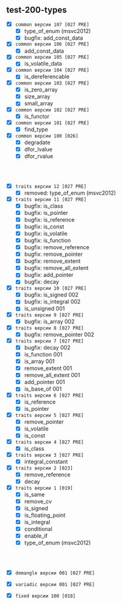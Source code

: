 
test-200-types
---
  - [x] `common версии 107 [027 PRE]`  
    - [x] type_of_enum (msvc2012)  
    - [x] bugfix: add_const_data  
  - [x] `common версии 106 [027 PRE]`  
    - [x] add_const_data  
  - [x] `common версии 105 [027 PRE]`  
    - [x] is_volatile_data  
  - [x] `common версии 104 [027 PRE]`  
    - [x] is_dereferencable  
  - [x] `common версии 103 [027 PRE]`  
    - [x] is_zero_array  
    - [x] size_array  
    - [x] small_array  
  - [x] `common версии 102 [027 PRE]`  
    - [x] is_functor  
  - [x] `common версии 101 [027 PRE]`  
    - [x] find_type  
  - [x] `common версии 100 [026]`  
    - [x] degradate  
    - [x] dfor_lvalue  
    - [x] dfor_rvalue  

<br />
<br />

  - [x] `traits версии 12 [027 PRE]`  
    - [x] removed: type_of_enum (msvc2012)  
  - [x] `traits версии 11 [027 PRE]`  
     - [x] bugfix: is_class
     - [x] bugfix: is_pointer
     - [x] bugfix: is_reference
     - [x] bugfix: is_const
     - [x] bugfix: is_volatile
     - [x] bugfix: is_function
     - [x] bugfix: remove_reference
     - [x] bugfix: remove_pointer
     - [x] bugfix: remove_extent
     - [x] bugfix: remove_all_extent
     - [x] bugfix: add_pointer
     - [x] bugfix: decay
  - [x] `traits версии 10 [027 PRE]`  
    - [x] bugfix: is_signed    002 
    - [x] bugfix: is_integral  002 
    - [x] is_unsigned          001 
  - [x] `traits версии 9 [027 PRE]`  
    - [x] bugfix: is_array    002 
  - [x] `traits версии 8 [027 PRE]`  
    - [x] bugfix: remove_pointer 002 
  - [x] `traits версии 7 [027 PRE]`  
     - [x] bugfix: decay      002
     - [x] is_function        001
     - [x] is_array           001
     - [x] remove_extent      001
     - [x] remove_all_extent  001
     - [x] add_pointer        001
     - [x] is_base_of         001
  - [x] `traits версии 6 [027 PRE]`  
    - [x] is_reference  
    - [x] is_pointer  
  - [x] `traits версии 5 [027 PRE]`  
    - [x] remove_pointer  
    - [x] is_volatile  
    - [x] is_const  
  - [x] `traits версии 4 [027 PRE]`  
    - [x] is_class  
  - [x] `traits версии 3 [027 PRE]`  
    - [x] integral_constant  
  - [x] `traits версии 2 [023]`  
    - [x] remove_reference  
    - [x] decay  
  - [x] `traits версии 1 [019]`  
    - [x] is_same  
    - [x] remove_cv  
    - [x] is_signed  
    - [x] is_floating_point  
    - [x] is_integral  
    - [x] conditional  
    - [x] enable_if  
    - [x] type_of_enum (msvc2012)  

<br />
<br />

  - [x] `demangle версии 001 [027 PRE]`  
  - [x] `variadic версии 001 [027 PRE]`  
  - [x] `fixed версии 100 [018]`  



